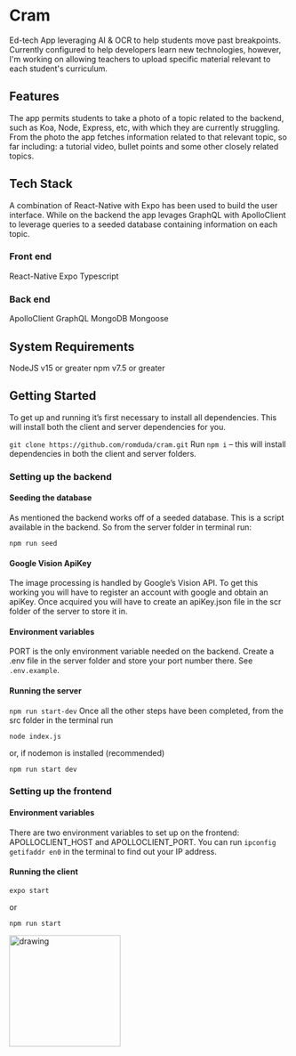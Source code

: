 # Cram

Ed-tech App leveraging AI & OCR to help students move past breakpoints. Currently configured to help developers learn new technologies, however, I'm working on allowing teachers to upload specific material relevant to each student's curriculum.

## **Features**

The app permits students to take a photo of a topic related to the backend, such as Koa, Node, Express, etc, with which they are currently struggling. From the photo the app fetches information related to that relevant topic, so far including: a tutorial video, bullet points and some other closely related topics. 

## **Tech Stack**
A combination of React-Native with Expo has been used to build the user interface. While on the backend the app levages GraphQL with ApolloClient to leverage queries to a seeded database containing information on each topic.

### **Front end**

React-Native
Expo
Typescript

### **Back end**

ApolloClient
GraphQL
MongoDB
Mongoose

## **System Requirements**
 
NodeJS v15 or greater
npm v7.5 or greater
 
## **Getting Started**

To get up and running it’s first necessary to install all dependencies. This will install both the client and server dependencies for you.

`git clone https://github.com/romduda/cram.git`
Run `npm i` – this will install dependencies in both the client and server folders.


### **Setting up the backend**

#### **Seeding the database**

As mentioned the backend works off of a seeded database. This is a script available in the backend. So from the server folder in terminal run:

`npm run seed`

#### **Google Vision ApiKey**

The image processing is handled by Google’s Vision API. To get this working you will have to register an account with google and obtain an apiKey. Once acquired you will have to create an apiKey.json file in the scr folder of the server to store it in.

#### **Environment variables**

PORT is the only environment variable needed on the backend. Create a .env file in the server folder and store your port number there. See `.env.example`.

#### **Running the server**

`npm run start-dev`
Once all the other steps have been completed, from the src folder in the terminal run

`node index.js` 

or, if nodemon is installed (recommended)

`npm run start dev`


### **Setting up the frontend**

#### **Environment variables**

There are two environment variables to set up on the frontend: APOLLOCLIENT_HOST and APOLLOCLIENT_PORT.
You can run `ipconfig getifaddr en0` in the terminal to find out your IP address.

#### **Running the client**

`expo start`

or 

`npm run start`


<img src="https://i.imgur.com/TC67WUb.png" alt="drawing" width="200"/>
